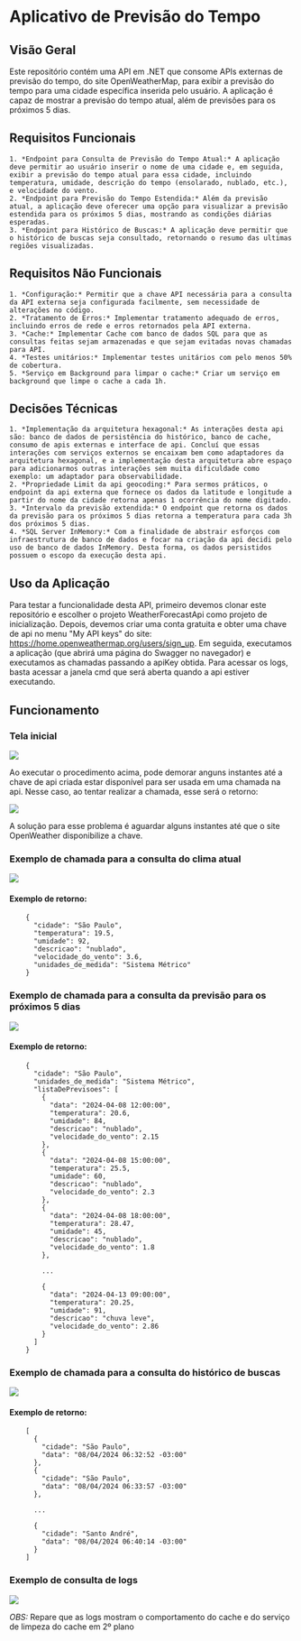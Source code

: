 # Aplicativo de Previsão do Tempo

## Visão Geral

Este repositório contém uma API em .NET que consome APIs externas de previsão do tempo, do site OpenWeatherMap, para exibir a previsão do tempo para uma cidade específica inserida pelo usuário. A aplicação é capaz de mostrar a previsão do tempo atual, além de previsões para os próximos 5 dias.

## Requisitos Funcionais

	1. *Endpoint para Consulta de Previsão do Tempo Atual:* A aplicação deve permitir ao usuário inserir o nome de uma cidade e, em seguida, exibir a previsão do tempo atual para essa cidade, incluindo temperatura, umidade, descrição do tempo (ensolarado, nublado, etc.), e velocidade do vento.
	2. *Endpoint para Previsão do Tempo Estendida:* Além da previsão atual, a aplicação deve oferecer uma opção para visualizar a previsão estendida para os próximos 5 dias, mostrando as condições diárias esperadas.
	3. *Endpoint para Histórico de Buscas:* A aplicação deve permitir que o histórico de buscas seja consultado, retornando o resumo das ultimas regiões visualizadas.

## Requisitos Não Funcionais

	1. *Configuração:* Permitir que a chave API necessária para a consulta da API externa seja configurada facilmente, sem necessidade de alterações no código.
	2. *Tratamento de Erros:* Implementar tratamento adequado de erros, incluindo erros de rede e erros retornados pela API externa.
	3. *Cache:* Implementar Cache com banco de dados SQL para que as consultas feitas sejam armazenadas e que sejam evitadas novas chamadas para API.
	4. *Testes unitários:* Implementar testes unitários com pelo menos 50% de cobertura.
	5. *Serviço em Background para limpar o cache:* Criar um serviço em background que limpe o cache a cada 1h.

## Decisões Técnicas

	1. *Implementação da arquitetura hexagonal:* As interações desta api são: banco de dados de persistência do histórico, banco de cache, consumo de apis externas e interface de api. Concluí que essas interações com serviços externos se encaixam bem como adaptadores da arquitetura hexagonal, e a implementação desta arquitetura abre espaço para adicionarmos outras interações sem muita dificuldade como exemplo: um adaptador para observabilidade.
	2. *Propriedade Limit da api geocoding:* Para sermos práticos, o endpoint da api externa que fornece os dados da latitude e longitude a partir do nome da cidade retorna apenas 1 ocorrência do nome digitado.
	3. *Intervalo da previsão extendida:* O endpoint que retorna os dados da previsão para os próximos 5 dias retorna a temperatura para cada 3h dos próximos 5 dias.
	4. *SQL Server InMemory:* Com a finalidade de abstrair esforços com infraestrutura de banco de dados e focar na criação da api decidi pelo uso de banco de dados InMemory. Desta forma, os dados persistidos possuem o escopo da execução desta api.

## Uso da Aplicação

Para testar a funcionalidade desta API, primeiro devemos clonar este repositório e escolher o projeto WeatherForecastApi como projeto de inicialização. Depois, devemos criar uma conta gratuita e obter uma chave de api no menu "My API keys" do site: https://home.openweathermap.org/users/sign_up. Em seguida, executamos a aplicação (que abrirá uma página do Swagger no navegador) e executamos as chamadas passando a apiKey obtida. Para acessar os logs, basta acessar a janela cmd que será aberta quando a api estiver executando.

## Funcionamento

### Tela inicial

<img src="assets/swagger_inicio.png">

Ao executar o procedimento acima, pode demorar anguns instantes até a chave de api criada estar disponível para ser usada em uma chamada na api. Nesse caso, ao tentar realizar a chamada, esse será o retorno:

<img src="assets/erro_chave_criando.png">

A solução para esse problema é aguardar alguns instantes até que o site OpenWeather disponibilize a chave.

### Exemplo de chamada para a consulta do clima atual

<img src="assets/current.png">

#### Exemplo de retorno:

```
	{
	  "cidade": "São Paulo",
	  "temperatura": 19.5,
	  "umidade": 92,
	  "descricao": "nublado",
	  "velocidade_do_vento": 3.6,
	  "unidades_de_medida": "Sistema Métrico"
	}
```

### Exemplo de chamada para a consulta da previsão para os próximos 5 dias

<img src="assets/forecast.png">

#### Exemplo de retorno:

```
    {
      "cidade": "São Paulo",
      "unidades_de_medida": "Sistema Métrico",
      "listaDePrevisoes": [
        {
          "data": "2024-04-08 12:00:00",
          "temperatura": 20.6,
          "umidade": 84,
          "descricao": "nublado",
          "velocidade_do_vento": 2.15
        },
        {
          "data": "2024-04-08 15:00:00",
          "temperatura": 25.5,
          "umidade": 60,
          "descricao": "nublado",
          "velocidade_do_vento": 2.3
        },
        {
          "data": "2024-04-08 18:00:00",
          "temperatura": 28.47,
          "umidade": 45,
          "descricao": "nublado",
          "velocidade_do_vento": 1.8
        },
        
        ...

        {
          "data": "2024-04-13 09:00:00",
          "temperatura": 20.25,
          "umidade": 91,
          "descricao": "chuva leve",
          "velocidade_do_vento": 2.86
        }
      ]
    }
```

### Exemplo de chamada para a consulta do histórico de buscas

<img src="assets/history.png">

#### Exemplo de retorno:

```
    [
      {
        "cidade": "São Paulo",
        "data": "08/04/2024 06:32:52 -03:00"
      },
      {
        "cidade": "São Paulo",
        "data": "08/04/2024 06:33:57 -03:00"
      },
     
      ...

      {
        "cidade": "Santo André",
        "data": "08/04/2024 06:40:14 -03:00"
      }
    ]
```

### Exemplo de consulta de logs

<img src="assets/logs.png">

*OBS:* Repare que as logs mostram o comportamento do cache e do serviço de limpeza do cache em 2º plano